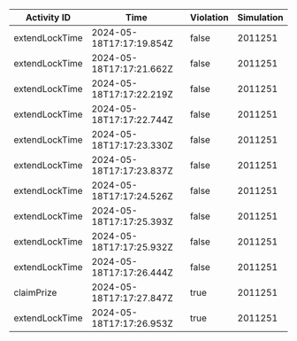 | Activity ID | Time | Violation | Simulation |
| --- | --- | --- | --- |
| extendLockTime | 2024-05-18T17:17:19.854Z | false | 2011251 |
| extendLockTime | 2024-05-18T17:17:21.662Z | false | 2011251 |
| extendLockTime | 2024-05-18T17:17:22.219Z | false | 2011251 |
| extendLockTime | 2024-05-18T17:17:22.744Z | false | 2011251 |
| extendLockTime | 2024-05-18T17:17:23.330Z | false | 2011251 |
| extendLockTime | 2024-05-18T17:17:23.837Z | false | 2011251 |
| extendLockTime | 2024-05-18T17:17:24.526Z | false | 2011251 |
| extendLockTime | 2024-05-18T17:17:25.393Z | false | 2011251 |
| extendLockTime | 2024-05-18T17:17:25.932Z | false | 2011251 |
| extendLockTime | 2024-05-18T17:17:26.444Z | false | 2011251 |
| claimPrize | 2024-05-18T17:17:27.847Z | true | 2011251 |
| extendLockTime | 2024-05-18T17:17:26.953Z | true | 2011251 |